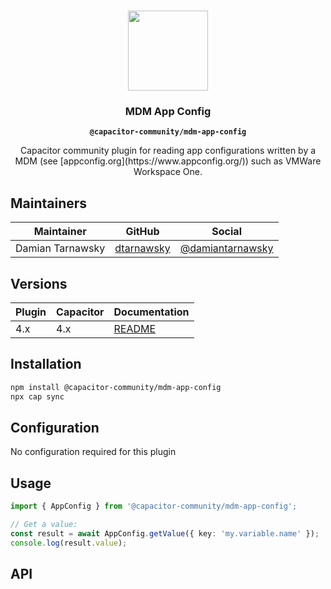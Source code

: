 <p align="center"><br><img src="https://user-images.githubusercontent.com/236501/85893648-1c92e880-b7a8-11ea-926d-95355b8175c7.png" width="128" height="128" /></p>
<h3 align="center">MDM App Config</h3>
<p align="center"><strong><code>@capacitor-community/mdm-app-config</code></strong></p>
<p align="center">
  Capacitor community plugin for reading app configurations written by a MDM (see [appconfig.org](https://www.appconfig.org/)) such as VMWare Workspace One.
</p>

## Maintainers

| Maintainer | GitHub | Social |
| -----------| -------| -------|
| Damian Tarnawsky | [dtarnawsky](https://github.com/dtarnawsky) | [@damiantarnawsky](https://twitter.com/damiantarnawsky) |

## Versions

| Plugin | Capacitor | Documentation                                                                     |
| ------ | --------- | --------------------------------------------------------------------------------- |
| 4.x    | 4.x       | [README](https://github.com/capacitor-community/mdm-app-config/blob/main/README.md) |

## Installation

```bash
npm install @capacitor-community/mdm-app-config
npx cap sync
```
## Configuration

No configuration required for this plugin

## Usage
```typescript
import { AppConfig } from '@capacitor-community/mdm-app-config';

// Get a value:
const result = await AppConfig.getValue({ key: 'my.variable.name' });
console.log(result.value);
```

## API

<docgen-index>

</docgen-index>

<docgen-api>
<!--Update the source file JSDoc comments and rerun docgen to update the docs below-->
</docgen-api>
